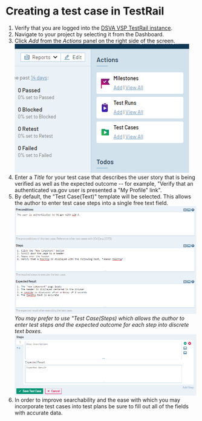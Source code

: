 # Creating a test case in TestRail

1. Verify that you are logged into the [DSVA VSP TestRail instance](https://dsvavsp.testrail.io/).  
1. Navigate to your project by selecting it from the Dashboard.  
1. Click *Add* from the *Actions* panel on the right side of the screen.  
![TestRail add test case screen shot][testrail-add-test-case-add]  
1. Enter a *Title* for your test case that describes the user story that is being verified as well as the expected outcome -- for example, "Verify that an authenticated va.gov user is presented a "My Profile" link".  
1. By default, the "Test Case(Text)" template will be selected.  This allows the author to enter test case steps into a single free text field.  
![TestRail add test case text template screen shot][testrail-add-test-case-text-template]  
*You may prefer to use "Test Case(Steps) which allows the author to enter test steps and the expected outcome for each step into discrete text boxes.*  
![TestRail add test case steps template screen shot][testrail-add-test-case-steps-template]  
1. In order to improve searchability and the ease with which you may incorporate test cases into test plans be sure to fill out all of the fields with accurate data.


[testrail-add-test-case-add]: ../images/testrail/add-test-case-add.png
[testrail-add-test-case-text-template]: ../images/testrail/add-test-case-text-template.png
[testrail-add-test-case-steps-template]: ../images/testrail/add-test-case-steps-template.png